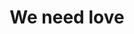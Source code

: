 ---
pid: LLD7
title: We need love
location_transcription: The intersection of Kensington & Allegheny
zipcode: '19125'
outside_phl: 
neighborhood: Fishtown,Kensington
age: '25'
age_range: 20-29
instagram: 
image_file_name: LLD_7.jpg
proposal_transcription: |-
  I LOVE:
  I NEED:
topic: Love
topic_summary: '0'
type: Interactive
keywords_other: 
credit: Erica
image_labels: |-
  -People write who/what they love
  -People write what they need
  -chalk
twitter: 
facebook: 
permalink: "/monuments/lld7/"
layout: item-page
---